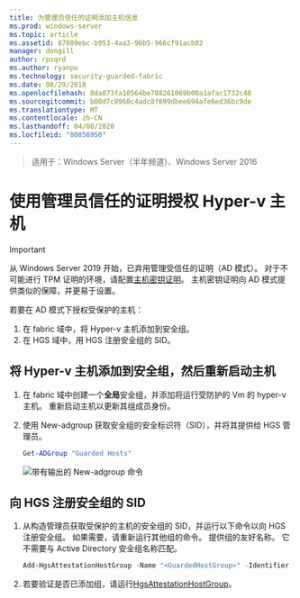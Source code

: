 ```yaml
---
title: 为管理员信任的证明添加主机信息
ms.prod: windows-server
ms.topic: article
ms.assetid: 87089ebc-b953-4aa3-96b5-966cf91acb02
manager: dongill
author: rpsqrd
ms.author: ryanpu
ms.technology: security-guarded-fabric
ms.date: 08/29/2018
ms.openlocfilehash: 8da873fa10564be788261069b00a1afac1732c48
ms.sourcegitcommit: b00d7c8968c4adc8f699dbee694afe6ed36bc9de
ms.translationtype: MT
ms.contentlocale: zh-CN
ms.lasthandoff: 04/08/2020
ms.locfileid: "80856950"
---
```

>适用于：Windows Server（半年频道）、Windows Server 2016

# <a name="authorize-hyper-v-hosts-using-admin-trusted-attestation"></a>使用管理员信任的证明授权 Hyper-v 主机

>[!IMPORTANT]
>从 Windows Server 2019 开始，已弃用管理受信任的证明（AD 模式）。 对于不可能进行 TPM 证明的环境，请配置[主机密钥证明](guarded-fabric-initialize-hgs-key-mode.md)。 主机密钥证明向 AD 模式提供类似的保障，并更易于设置。 


若要在 AD 模式下授权受保护的主机： 

1. 在 fabric 域中，将 Hyper-v 主机添加到安全组。
2. 在 HGS 域中，用 HGS 注册安全组的 SID。 

## <a name="add-the-hyper-v-host-to-a-security-group-and-reboot-the-host"></a>将 Hyper-v 主机添加到安全组，然后重新启动主机

1. 在 fabric 域中创建一个**全局**安全组，并添加将运行受防护的 Vm 的 hyper-v 主机。 
   重新启动主机以更新其组成员身份。

2. 使用 New-adgroup 获取安全组的安全标识符（SID），并将其提供给 HGS 管理员。 

   ```powershell
   Get-ADGroup "Guarded Hosts"
   ```

   ![带有输出的 New-adgroup 命令](../media/Guarded-Fabric-Shielded-VM/guarded-host-get-adgroup.png)

## <a name="register-the-sid-of-the-security-group-with-hgs"></a>向 HGS 注册安全组的 SID  

1. 从构造管理员获取受保护的主机的安全组的 SID，并运行以下命令以向 HGS 注册安全组。 
   如果需要，请重新运行其他组的命令。 
   提供组的友好名称。 
   它不需要与 Active Directory 安全组名称匹配。 

   ```powershell
   Add-HgsAttestationHostGroup -Name "<GuardedHostGroup>" -Identifier "<SID>"
   ```

2. 若要验证是否已添加组，请运行[HgsAttestationHostGroup](https://technet.microsoft.com/library/mt652172.aspx)。 


